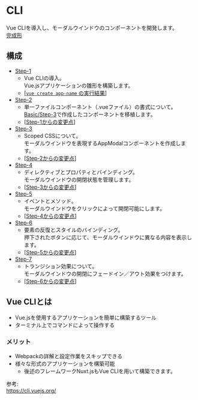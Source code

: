 # CLI  
Vue CLIを導入し、モーダルウインドウのコンポーネントを開発します。  
[完成形](https://vue-introduction-cli.netlify.com)

## 構成
* [Step-1](./step-1)  
    * Vue CLIの導入。  
      Vue.jsアプリケーションの雛形を構築します。  
    * [[`vue create app-name` の実行結果](https://github.com/dsktschy/vue-introduction/commit/d78cf8d#diff-7d36e1b?diff=split)]  
* [Step-2](./step-2)  
    * 単一ファイルコンポーネント（.vueファイル）の書式について。  
      [Basic/Step-3](../basic/step-3)で作成したコンポーネントを移植します。  
    * [[Step-1からの変更点](https://github.com/dsktschy/vue-introduction/commit/64563f7#diff-7d36e1b?diff=split)]  
* [Step-3](./step-3)  
    * Scoped CSSについて。  
      モーダルウインドウを表現するAppModalコンポーネントを作成します。  
    * [[Step-2からの変更点](https://github.com/dsktschy/vue-introduction/commit/f7cf29d#diff-7d36e1b?diff=split)]  
* [Step-4](./step-4)  
    * ディレクティブとプロパティとバインディング。  
      モーダルウインドウの開閉状態を管理します。  
    * [[Step-3からの変更点](https://github.com/dsktschy/vue-introduction/commit/589fed4#diff-7d36e1b?diff=split)]  
* [Step-5](./step-5)  
    * イベントとメソッド。  
      モーダルウインドウをクリックによって開閉可能にします。  
    * [[Step-4からの変更点](https://github.com/dsktschy/vue-introduction/commit/bc564cc#diff-7d36e1b?diff=split)]  
* [Step-6](./step-6)  
    * 要素の反復とスタイルのバインディング。  
      押下されたボタンに応じて、モーダルウインドウに異なる内容を表示します。  
    * [[Step-5からの変更点](https://github.com/dsktschy/vue-introduction/commit/e418c1b#diff-7d36e1b?diff=split)]  
* [Step-7](./step-7)  
    * トランジション効果について。  
      モーダルウインドウの開閉にフェードイン／アウト効果をつけます。  
    * [[Step-6からの変更点](https://github.com/dsktschy/vue-introduction/commit/50e4f67#diff-7d36e1b?diff=split)]  

## Vue CLIとは
* Vue.jsを使用するアプリケーションを簡単に構築するツール
* ターミナル上でコマンドによって操作する

### メリット
* Webpackの詳解と設定作業をスキップできる
* 様々な形式のアプリケーションを構築可能
  * 後述のフレームワークNuxt.jsもVue CLIを用いて構築できます。

参考:  
https://cli.vuejs.org/
